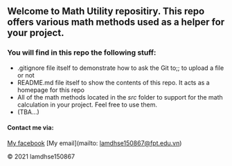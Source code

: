 ## Welcome to Math Utility repositiry. This repo offers various math methods used as a helper for your project.

### You will find in this repo the following stuff:

* .gitignore file itself to demonstrate how to ask the Git to;; to upload a file or not
* README.md file itself to show the contents of this repo. It acts as a homepage for this repo
* All of the math methods located in the *src* folder to support for the math calculation in your project. Feel free to use them.
* (TBA...)

#### Contact me via:
[My facebook](https://www.facebook.com/profile.php?id=100035076680299)
[My email](mailto: lamdhse150867@fpt.edu.vn)

© 2021 lamdhse150867
